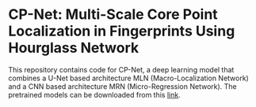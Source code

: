 # CP-Net: Multi-Scale Core Point Localization in Fingerprints Using Hourglass Network

This repository contains code for CP-Net, a deep learning model that combines a U-Net based architecture MLN (Macro-Localization Network) and a CNN based architecture MRN (Micro-Regression Network). The pretrained models can be downloaded from this [link](https://drive.google.com/drive/folders/1x4F7uxXCDTe2Y6WiMkIeJQsQsVPm7ROJ?usp=share_link).
